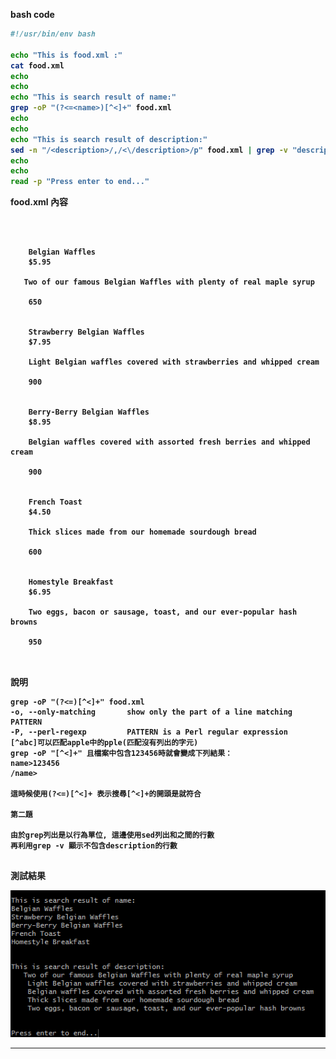 <strong>bash code<strong>
```bash
#!/usr/bin/env bash

echo "This is food.xml :"
cat food.xml
echo
echo
echo "This is search result of name:"
grep -oP "(?<=<name>)[^<]+" food.xml 
echo
echo
echo "This is search result of description:"
sed -n "/<description>/,/<\/description>/p" food.xml | grep -v "description"
echo
echo
read -p "Press enter to end..." 

```

food.xml 內容

<pre><code><?xml version="1.0" encoding="UTF-8"?>
<breakfast_menu>
<food>
    <name>Belgian Waffles</name>
    <price>$5.95</price>
    <description>
   Two of our famous Belgian Waffles with plenty of real maple syrup
   </description>
    <calories>650</calories>
</food>
<food>
    <name>Strawberry Belgian Waffles</name>
    <price>$7.95</price>
    <description>
    Light Belgian waffles covered with strawberries and whipped cream
    </description>
    <calories>900</calories>
</food>
<food>
    <name>Berry-Berry Belgian Waffles</name>
    <price>$8.95</price>
    <description>
    Belgian waffles covered with assorted fresh berries and whipped cream
    </description>
    <calories>900</calories>
</food>
<food>
    <name>French Toast</name>
    <price>$4.50</price>
    <description>
    Thick slices made from our homemade sourdough bread
    </description>
    <calories>600</calories>
</food>
<food>
    <name>Homestyle Breakfast</name>
    <price>$6.95</price>
    <description>
    Two eggs, bacon or sausage, toast, and our ever-popular hash browns
    </description>
    <calories>950</calories>
</food>
</breakfast_menu>
</code></pre>

說明

<pre><code>grep -oP "(?<=<name>)[^<]+" food.xml
-o, --only-matching       show only the part of a line matching PATTERN
-P, --perl-regexp         PATTERN is a Perl regular expression
[^abc]可以匹配apple中的pple(匹配沒有列出的字元)
grep -oP "[^<]+" 且檔案中包含<name>123456</name>時就會變成下列結果：
name>123456
/name>

這時候使用(?<=<name>)[^<]+ 表示搜尋[^<]+的開頭是<name>就符合

第二題

由於grep列出是以行為單位, 這邊使用sed列出<description>和</description>之間的行數
再利用grep -v 顯示不包含description的行數

</code></pre>

測試結果

![image](https://github.com/HongScarlet/homework/blob/master/bash/img/07searchfood.png)


***

